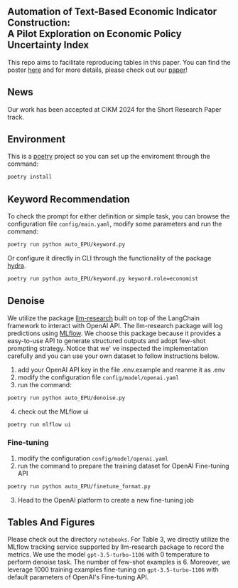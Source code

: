 ## Automation of Text-Based Economic Indicator Construction: </br> A Pilot Exploration on Economic Policy Uncertainty Index


This repo aims to facilitate reproducing tables in this paper. You can find the poster [here](https://github.com/githubjacky/auto-EPU/blob/main/cikm_poster.pdf) and for more details, please check out our [paper](https://dl.acm.org/doi/10.1145/3627673.3679877)!


## News
Our work has been accepted at CIKM 2024 for the Short Research Paper track.


## Environment
This is a [poetry](https://github.com/python-poetry/poetry) project so you can set up the enviroment through the command:
```sh
poetry install
```


## Keyword Recommendation
To check the prompt for either definition or simple task, you can browse the configuration file `config/main.yaml`, modify some parameters and run the command:
```sh
poetry run python auto_EPU/keyword.py
```
Or configure it directly in CLI through the functionality of the package [hydra](https://github.com/facebookresearch/hydra).
```sh
poetry run python auto_EPU/keyword.py keyword.role=economist
```

## Denoise
We utilize the package [llm-research](https://github.com/githubjacky/llm-research/tree/main) built on top of the LangChain framework to interact with OpenAI API. The llm-research package will log predictions using [MLflow](https://github.com/mlflow/mlflow). We choose this package because it provides a easy-to-use API to generate structured outputs and adopt few-shot prompting strategy. Notice that we' ve inspected the implementation carefully and you can use your own dataset to follow instructions below.
1. add your OpenAI API key in the file .env.example and reanme it as .env
2. modify the configuration file `config/model/openai.yaml`
3. run the command:
```sh
poetry run python auto_EPU/denoise.py
```
4. check out the MLflow ui
```sh
poetry run mlflow ui
```

### Fine-tuning
1. modify the configuration `config/model/openai.yaml`
2. run the command to prepare the training dataset for OpenAI Fine-tuning API
```sh
poetry run python auto_EPU/finetune_format.py
```
3. Head to the OpenAI platform to create a new fine-tuning job


## Tables And Figures
Please check out the directory `notebooks`. For Table 3, we directly utilize the MLflow tracking service supported by llm-research package to record the metrics. We use the model `gpt-3.5-turbo-1106` with 0 temperature to perform denoise task. The number of few-shot examples is 6. Moreover, we leverage 1000 training examples fine-tuning on `gpt-3.5-turbo-1106` with default parameters of OpenAI's Fine-tuning API.
